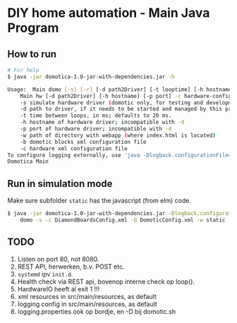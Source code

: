 # DIY home automation - Main Java Program

## How to run

```bash
# For help
$ java -jar domotica-1.0-jar-with-dependencies.jar -h

Usage:	Main domo [-s] [-r] [-d path2Driver] [-t looptime] [-h hostname] [-p port] [-w webapproot] -b blocks-config-file -c hardware-config-file
	Main hw [-d path2Driver] [-h hostname] [-p port] -c hardware-config-file
	-s simulate hardware driver (domotic only, for testing and development)
	-d path to driver, if it needs to be started and managed by this program
	-t time between loops, in ms; defaults to 20 ms.
	-h hostname of hardware driver; incompatible with -d
	-p port of hardware driver; incompatible with -d	
    -w path of directory with webapp (where index.html is located)
	-b domotic blocks xml configuration file
	-c hardware xml configuration file
To configure logging externally, use 'java -Dlogback.configurationFile=/path/to/config.xml ...' or system env variable.
Domotica Main
```


## Run in simulation mode
Make sure subfolder `static` has the javascript (from elm) code.

```bash
$ java -jar domotica-1.0-jar-with-dependencies.jar -Dlogback.configurationFile=src/main/resources/logback-dev.xml \
    domo -s -c DiamondBoardsConfig.xml -b DomoticConfig.xml -w static
```

## TODO

1. Listen on port 80, not 8080.
2. REST API, herwerken, b.v. POST etc.
3. `systemd` ipv `init.d`.
4. Health check via REST api, bovenop interne check op loop().
5. HardwareIO heeft al exit 1 !!!
6. xml resources in src/main/resources, as default
7. logging config in src/main/resources, as default
8. logging.properties ook op bordje, en -D bij domotic.sh

